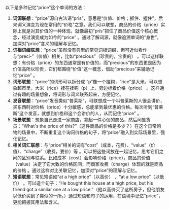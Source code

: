 以下是多种记忆“price”这个单词的方法：
1. **词源联想**：“price”源自古法语“pris”，意思是“价值、价格；抓住、握住”，后来词义演变为现在常用的“价格”之意。我们可以联想，商品的价格（price）实际上就是对其价值的一种体现，就像最初“pris”抓住了商品价值这个核心概念，经过演变成为如今的“price” 。通过了解词源，就像追溯单词的“身世”，加深对“price”含义的理解与记忆。
2. **词根词缀联想**：“price”虽然没有典型的常见词根词缀，但可近似看作与“preci-”（价值）相关，比如“precious”（珍贵的，宝贵的） 。可以这样联想：有价格（price）的东西通常是有价值的，而“precious”的东西更是因为价值高所以珍贵，它们都围绕“价值”这一概念，借助“precious”来辅助记忆“price” 。
3. **词形联想**：“price”的词形可以拆分成 “p”像一个挂钩，“rice”是大米。可以想象超市里，大米（rice）挂在挂钩（p）上，旁边标着价格（price） 。这样通过有趣的场景想象，将词形与词义联系起来，方便记忆。
4. **发音联想**：“price”发音类似“普莱斯”，可联想成一个叫普莱斯的人很会讲价，买东西时对价格（price）十分敏感，总能拿到最优惠的价格。每次听到“普莱斯”这个发音，就想到价格和这个会讲价的人，从而记住“price” 。
5. **场景联想**：想象自己走进一家商店，拿起一件心仪的商品，然后问售货员：“What's the price of this?”（这件商品的价格是多少？）在这个日常购物的场景中，不断重复这个询问价格的句子，将“price”融入到实际场景里，强化记忆。
6. **相关词汇联想**：与“price”相关的词有“cost”（成本，花费）、“value”（价值）、“charge”（收费，要价）等 。可以把这些词放在一起记忆，思考它们之间的区别与联系。比如成本（cost）会影响价格（price），商品的价值（value）决定了它大致的价格区间，而商家收费（charge）体现的就是商品的价格 。通过这样对比关联记忆，加深对“price”的理解与记忆。
7. **短语联想**：常见短语如“at a high price”（以高价） 、“at a low price”（以低价） 。可以造个句子：“He bought this house at a high price, but his friend got a similar one at a low price.”（他以高价买了这所房子，但他朋友以低价买到了类似的一所。）通过短语和句子的运用，在语境中记忆“price”，更能把握其用法和含义。 